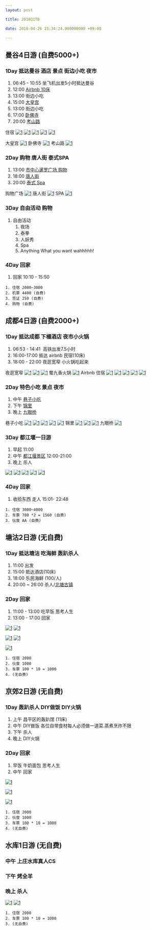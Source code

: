```yaml
---
layout: post

title: 2018Q1TB

date: 2018-04-26 15:34:24.000000000 +09:00

---
```


## 曼谷4日游 (自费5000+)

### 1Day 抵达曼谷 酒店 景点 街边小吃 夜市  

1. 06:45 - 10:55 坐飞机出发5小时抵达曼谷
2. 12:00 [Airbnb 10床](https://zh.airbnb.com/rooms/253223?location=%E6%9B%BC%E8%B0%B7&adults=10&children=0&infants=0&guests=10&check_in=2018-04-13&check_out=2018-04-16&s=dZIrEqn8) 
3. 13:00 街边小吃
4. 15:00 [大皇宫](http://www.mafengwo.cn/poi/14375.html)
5. 13:00 街边小吃
6. 17:00 [卧佛寺](http://www.mafengwo.cn/poi/14637.html)
7. 20:00 [考山路](http://www.mafengwo.cn/poi/6017946.html)

住宿
[![1](/assets/2018tb/WX20180325-214428@2x.png)](https://zh.airbnb.com/rooms/253223?location=%E6%9B%BC%E8%B0%B7&adults=10&children=0&infants=0&guests=10&check_in=2018-04-13&check_out=2018-04-16&s=dZIrEqn8)
[![1](/assets/2018tb/WX20180325-214408@2x.png)](https://zh.airbnb.com/rooms/253223?location=%E6%9B%BC%E8%B0%B7&adults=10&children=0&infants=0&guests=10&check_in=2018-04-13&check_out=2018-04-16&s=dZIrEqn8)
[![1](/assets/2018tb/WX20180325-214518@2x.png)](https://zh.airbnb.com/rooms/253223?location=%E6%9B%BC%E8%B0%B7&adults=10&children=0&infants=0&guests=10&check_in=2018-04-13&check_out=2018-04-16&s=dZIrEqn8)
[![1](/assets/2018tb/WX20180325-214447@2x.png)](https://zh.airbnb.com/rooms/253223?location=%E6%9B%BC%E8%B0%B7&adults=10&children=0&infants=0&guests=10&check_in=2018-04-13&check_out=2018-04-16&s=dZIrEqn8)
[![1](/assets/2018tb/WX20180325-214502@2x.png)](https://zh.airbnb.com/rooms/253223?location=%E6%9B%BC%E8%B0%B7&adults=10&children=0&infants=0&guests=10&check_in=2018-04-13&check_out=2018-04-16&s=dZIrEqn8)

大皇宫
[![1](/assets/2018tb/WX20180325-215819@2x.png)](http://www.mafengwo.cn/poi/14375.html)
卧佛寺
[![1](/assets/2018tb/WX20180325-220106@2x.png)](http://www.mafengwo.cn/poi/14637.html)
考山路
[![1](/assets/2018tb/WX20180325-220008@2x.png)](http://www.mafengwo.cn/poi/6017946.html)




### 2Day 购物 唐人街 泰式SPA

1. 13:00 [市中心暹罗广场 购物](http://www.mafengwo.cn/poi/88889.html)
2. 18:00 [唐人街](http://www.mafengwo.cn/poi/14609.html)
3. 20:00 [泰式 Spa](http://www.mafengwo.cn/poi/6025430.html)

购物广场
[![1](/assets/2018tb/WX20180325-220707@2x.png)](http://www.mafengwo.cn/poi/88889.html)
唐人街
[![1](/assets/2018tb/WX20180325-220641@2x.png)](http://www.mafengwo.cn/poi/14609.html)
SPA
[![1](/assets/2018tb/WX20180325-220631@2x.png)](http://www.mafengwo.cn/poi/6025430.html)


### 3Day 自由活动 购物

1. 自由活动
	1. 夜场 
	2. 泰拳 
	3. 人妖秀
	4. Spa
	5. Anything What you want wahhhhh!

### 4Day 回家

1. 回家 10:10 -  15:50

```
1. 住宿 2000~3000
2. 机票 4400 (自费)
3. 签证 250 (自费)
4. 购物 (自费)
```

## 成都4日游 (自费2000+)

### 1Day 抵达成都 下榻酒店 夜市小火锅

1. 06:53 - 14:41  高铁出发7.5小时
2. 16:00-17:00 抵达 airbnb 民宿(10床) 
3. 18:00 - 22:00 夜逛宽窄 小火锅吃起来 

夜逛宽窄
[![1](/assets/2018tb/WX20180325-180800@2x.png)](http://www.mafengwo.cn/poi/87950.html)
[![1](/assets/2018tb/WX20180325-180837@2x.png)](http://www.mafengwo.cn/poi/87950.html)
[![1](/assets/2018tb/WX20180325-180906@2x.png)](http://www.mafengwo.cn/poi/87950.html)
蜀九香火锅
[![1](/assets/2018tb/WX20180325-180945@2x.png)](http://www.mafengwo.cn/photo/poi/21212.html)
Airbnb 住宿
[![1](/assets/2018tb/WX20180325-200904@2x.png)](https://zh.airbnb.com/rooms/18163585?location=%E5%A4%A9%E6%B4%A5%E5%B8%82&adults=10&children=0&infants=0&guests=10&check_in=2018-04-13&check_out=2018-04-16&s=hBW3nLmB)
[![1](/assets/2018tb/WX20180325-200933@2x.png)](https://zh.airbnb.com/rooms/18163585?location=%E5%A4%A9%E6%B4%A5%E5%B8%82&adults=10&children=0&infants=0&guests=10&check_in=2018-04-13&check_out=2018-04-16&s=hBW3nLmB)
[![1](/assets/2018tb/WX20180325-201012@2x.png)](https://zh.airbnb.com/rooms/18163585?location=%E5%A4%A9%E6%B4%A5%E5%B8%82&adults=10&children=0&infants=0&guests=10&check_in=2018-04-13&check_out=2018-04-16&s=hBW3nLmB)
[![1](/assets/2018tb/WX20180325-201405@2x.png)](https://zh.airbnb.com/rooms/18163585?location=%E5%A4%A9%E6%B4%A5%E5%B8%82&adults=10&children=0&infants=0&guests=10&check_in=2018-04-13&check_out=2018-04-16&s=hBW3nLmB)
[![1](/assets/2018tb/WX20180325-201416@2x.png)](https://zh.airbnb.com/rooms/18163585?location=%E5%A4%A9%E6%B4%A5%E5%B8%82&adults=10&children=0&infants=0&guests=10&check_in=2018-04-13&check_out=2018-04-16&s=hBW3nLmB)

### 2Day 特色小吃 景点 夜市

1. 中午 [巷子小吃](http://www.dianping.com/shop/2417725)
2. 下午 [锦里](http://www.mafengwo.cn/poi/1242.html)
3. 晚上 [九眼桥](http://www.mafengwo.cn/poi/7795.html) 

巷子小吃
[![1](/assets/2018tb/WX20180325-202454@2x.png)](http://www.dianping.com/shop/2417725)
[![1](/assets/2018tb/WX20180325-202523@2x.png)](http://www.dianping.com/shop/2417725)
[![1](/assets/2018tb/WX20180325-203633@2x.png)](http://www.dianping.com/shop/2417725)
[![1](/assets/2018tb/WX20180325-203648@2x.png)](http://www.dianping.com/shop/2417725)
[![1](/assets/2018tb/WX20180325-203713@2x.png)](http://www.dianping.com/shop/2417725)
锦里
[![1](/assets/2018tb/WX20180325-211515@2x.png)](http://www.mafengwo.cn/poi/1242.html)
[![1](/assets/2018tb/WX20180325-211550@2x.png)](http://www.mafengwo.cn/poi/1242.html)
[![1](/assets/2018tb/WX20180325-211617@2x.png)](http://www.mafengwo.cn/poi/1242.html)
九眼桥
[![1](/assets/2018tb/WX20180325-211752@2x.png)](http://www.mafengwo.cn/poi/7795.html)


### 3Day 都江堰一日游

1. 早起 11:00 
2. 中午 [都江堰景区](http://www.mafengwo.cn/poi/13732.html) 12:00-21:00
3. 晚上 杀人

[![1](/assets/2018tb/WX20180325-212527@2x.png)](http://www.mafengwo.cn/poi/13732.html)
[![1](/assets/2018tb/WX20180325-212320@2x.png)](http://www.mafengwo.cn/poi/13732.html)
[![1](/assets/2018tb/WX20180325-212344@2x.png)](http://www.mafengwo.cn/poi/13732.html)
[![1](/assets/2018tb/WX20180325-212358@2x.png)](http://www.mafengwo.cn/poi/13732.html)
[![1](/assets/2018tb/WX20180325-212415@2x.png)](http://www.mafengwo.cn/poi/13732.html)

### 4Day 回家

1. 收拾东西 走人 15:01- 22:48 


```
1. 住宿 3000~4000 
2. 车票 780 *2 = 1560 (自费)
3. 伙食 AA (自费)
```

## 塘沽2日游 (无自费)

### 1Day 抵达塘沽 吃海鲜 轰趴杀人

1. 11:00 出发
2. 15:00 抵达酒店(10床)
3. 18:00 乐民海鲜 (100/人)
4. 20:00 ~ 26:00 杀人/[北塘古镇]((http://www.dianping.com/shop/5385640))

### 2Day 回家

1. 11:00 - 13:00 吃早饭 思考人生
2. 13:00 - 17:00 回家

[![1](/assets/2018tb/WX20180325-175625@2x.png)](http://www.dianping.com/shop/3023836)
[![1](/assets/2018tb/WX20180325-175737@2x.png)](http://www.dianping.com/shop/3023836)

[![1](/assets/2018tb/WX20180325-175917@2x.png)](https://zh.airbnb.com/rooms/21655915?location=%E4%B8%AD%E5%9B%BD%E5%A4%A9%E6%B4%A5%E5%B8%82&adults=10&check_in=2018-04-13&check_out=2018-04-15&s=qzMpI-HS)
[![1](/assets/2018tb/WX20180325-175933@2x.png)](https://zh.airbnb.com/rooms/21655915?location=%E4%B8%AD%E5%9B%BD%E5%A4%A9%E6%B4%A5%E5%B8%82&adults=10&check_in=2018-04-13&check_out=2018-04-15&s=qzMpI-HS)

[![1](/assets/2018tb/WX20180325-180345@2x.png)](http://www.dianping.com/shop/5385640)

```
1. 住宿 2000 
2. 伙食 1000
3. 车票 100 * 10 = 1000
4. (无自费)
```


## 京郊2日游 (无自费)

### 1Day 轰趴杀人 DIY做饭  DIY火锅

1. 上午 昌平区的轰趴馆 (11床)
2. 中午 DIY做饭 各位自带食材每人必须做一道菜.蒸煮烹炸不限
3. 下午 杀人
4. 晚上 DIY火锅 

### 2Day 回家

1. 早饭 牛奶面包 思考人生
2. 中午 回家


[![1](/assets/2018tb/WX20180325-174101@2x.png)](https://zh.airbnb.com/rooms/13822044?location=%E5%8C%97%E4%BA%AC%2C%20%E4%B8%AD%E5%9B%BD&adults=10&check_in=2018-04-13&check_out=2018-04-14&s=ksoZx8rD)

[![1](/assets/2018tb/WX20180325-174620@2x.png)](https://zh.airbnb.com/rooms/13822044?location=%E5%8C%97%E4%BA%AC%2C%20%E4%B8%AD%E5%9B%BD&adults=10&check_in=2018-04-13&check_out=2018-04-14&s=ksoZx8rD)

[![1](/assets/2018tb/WX20180325-174709@2x.png)](https://zh.airbnb.com/rooms/13822044?location=%E5%8C%97%E4%BA%AC%2C%20%E4%B8%AD%E5%9B%BD&adults=10&check_in=2018-04-13&check_out=2018-04-14&s=ksoZx8rD)


```
1. 住宿 2000 
2. 伙食 1000
3. 车票 100 * 10 = 1000
4. (无自费)
```

## 水库1日游 (无自费)

### 中午 上庄水库真人CS 
### 下午 烤全羊
### 晚上 杀人

[![1](/assets/2018tb/73740db9cb28166b64af1d7671f92a90204944.jpg)](http://www.dianping.com/shop/67519300)
[![1](/assets/2018tb/CcEOENb8pN0H7R2KiMcHt8Gfvs02I_5IxKdPsQ0o8Ee1oo9IaTilO-QeTxH8qvI8TYGVDmosZWTLal1WbWRW3A.jpg)](http://t.dianping.com/deal/21300297)

```
1. 住宿 2000 
2. 车票 100 * 10 = 1000
3. (无自费)
```

